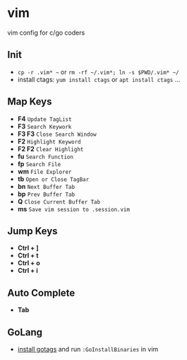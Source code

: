 # vim
vim config for c/go coders

## Init
* `cp -r .vim* ~` or `rm -rf ~/.vim*; ln -s $PWD/.vim* ~/`
* install ctags: `yum install ctags` or `apt install ctags` ...

## Map Keys
* **F4** `Update TagList`
* **F3** `Search Keywork`
* **F3 F3** `Close Search Window`
* **F2** `Highlight Keyword`
* **F2 F2** `Clear Highlight`
* **fu** `Search Function`
* **fp** `Search File`
* **wm** `File Explorer`
* **tb** `Open or Close TagBar`
* **bn** `Next Buffer Tab`
* **bp** `Prev Buffer Tab`
* **Q** `Close Current Buffer Tab`
* **ms** `Save vim session to .session.vim`

## Jump Keys
* **Ctrl + ]** 
* **Ctrl + t**
* **Ctrl + o**
* **Ctrl + i** 

## Auto Complete
* **Tab**

## GoLang
* [install gotags](https://github.com/jstemmer/gotags.git) and run `:GoInstallBinaries` in vim
